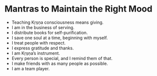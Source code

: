 # Mantras to Maintain the Right Mood

* Teaching Kṛṣṇa consciousness means giving.
* I am in the business of serving.
* I distribute books for self-purification.
* I save one soul at a time, beginning with myself.
* I treat people with respect.
* I express gratitude and thanks.
* I am Kṛṣṇa’s instrument.
* Every person is special, and I remind them of that.
* I make friends with as many people as possible.
* I am a team player.
